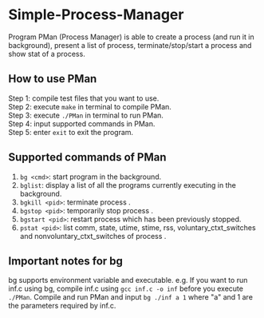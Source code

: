 # Simple-Process-Manager

Program PMan (Process Manager) is able to create a process (and run it in background), present a list of process, terminate/stop/start a process and show stat of a process.

## How to use PMan
Step 1: compile test files that you want to use.\
Step 2: execute `make` in terminal to compile PMan.\
Step 3: execute `./PMan` in terminal to run PMan.\
Step 4: input supported commands in PMan.\
Step 5: enter `exit` to exit the program.

## Supported commands of PMan
1. `bg <cmd>`: start program <cmd> in the background.
2. `bglist`: display a list of all the programs currently executing in the background.
3. `bgkill <pid>`: terminate process <pid>.
4. `bgstop <pid>`: temporarily stop process <pid>.
5. `bgstart <pid>`: restart process <pid> which has been previously stopped.
6. `pstat <pid>`: list comm, state, utime, stime, rss, voluntary_ctxt_switches and nonvoluntary_ctxt_switches of process <pid>.

## Important notes for bg <cmd>
bg supports environment variable and executable.
e.g. If you want to run inf.c using bg, compile inf.c using `gcc inf.c -o inf` before you execute `./PMan`.
Compile and run PMan and input `bg ./inf a 1` where "a" and 1 are the parameters required by inf.c.
